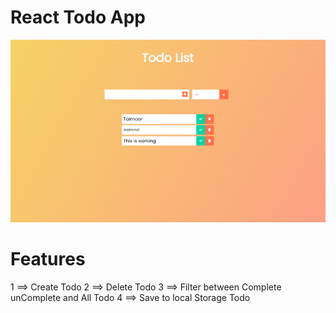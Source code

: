 # React Todo App

  <img src="./public/todo.png">

# Features
  1 ==> Create Todo
  2 ==> Delete Todo
  3 ==> Filter between Complete unComplete and All Todo
  4 ==> Save to local Storage Todo
  


